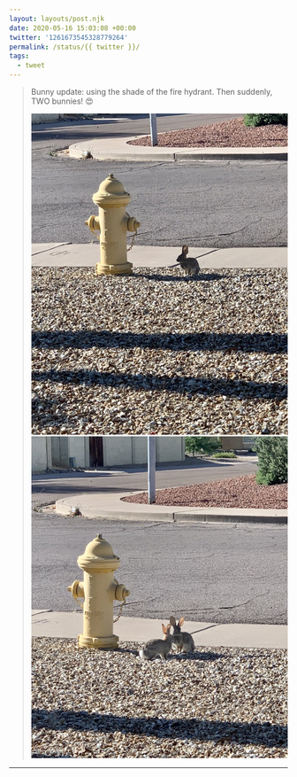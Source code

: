 ```yaml
---
layout: layouts/post.njk
date: 2020-05-16 15:03:08 +00:00
twitter: '1261673545328779264'
permalink: /status/{{ twitter }}/
tags: 
  - tweet
---
```


> Bunny update: using the shade of the fire hydrant. Then suddenly, TWO bunnies! 😍 
> 
> ![Tiny bunny sitting in the shadow of a fire hydrant.](/img/1261673545328779264-EYJdZKuVcAAGfVX.jpg)
> ![Two bunnies!](/img/1261673545328779264-EYJdZKtUcAEaeif.jpg)

---

